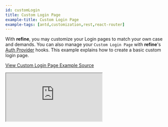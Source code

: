 ```yaml
---
id: customLogin
title: Custom Login Page
example-title: Custom Login Page
example-tags: [antd,customization,rest,react-router]
---
```


With **refine**, you may customize your Login pages to match your own case and demands. You can also manage your `Custom Login Page` with **refine**'s [Auth Provider](/docs/api-reference/core/providers/auth-provider/) hooks. This example explains how to create a basic custom login page.

[View Custom Login Page Example Source](https://github.com/pankod/refine/tree/master/examples/customization/customLogin)

<iframe loading="lazy" src="https://stackblitz.com//github/pankod/refine/tree/master/examples/customization/customLogin?embed=1&view=preview&theme=dark&preset=node"
    style={{width: "100%", height:"80vh", border: "0px", borderRadius: "8px", overflow:"hidden"}}
    title="refine-custom-login-example"
></iframe>
